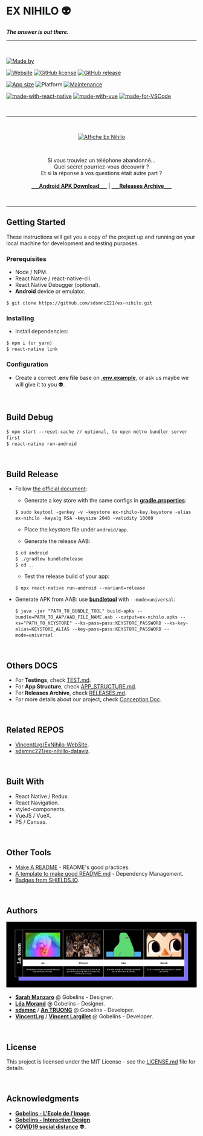 # EX NIHILO :alien:

_**The answer is out there.**_

---

<br>

[![Made by](https://img.shields.io/badge/Team-EX%20NIHILO%20%40%20Gobelins%20BDDI%202020-lightgrey)](./docs/team-ex-nihilo.gif)

[![Website](https://img.shields.io/badge/Website-up-green)](https://exnihilo.netlify.app) [![GitHub license](https://img.shields.io/badge/License-MIT-green)](./LICENSE) [![GitHub release](https://img.shields.io/badge/Release-v1.2.1.0-green)](./releases/RELEASES.MD)

[![App size](https://img.shields.io/badge/APK%20size-~55Mb-blue)](https://bit.ly/ex-nihilo-1-2-1-0) ![Platform](https://img.shields.io/badge/Platform-Android%20only!-red) [![Maintenance](https://img.shields.io/badge/Maintained%3F-maybe-yellow)](https://github.com/sdsmnc221/ex-nihilo/graphs/commit-activity)

[![made-with-react-native](https://img.shields.io/badge/Made%20with-React%20Native-blue)](https://reactnative.dev/) [![made-with-vue](https://img.shields.io/badge/Made%20with-Vue-informational)](https://vuejs.org/) [![made-for-VSCode](https://img.shields.io/badge/Made%20for-VSCode-blue)](https://code.visualstudio.com/)

<br>

---

<br>

<p align="center">
    <a href="https://exnihilo.netlify.app" target="__blank"><img src="./docs/exnihilo_affiche.jpg" alt="Affiche Ex Nihilo" height="720"/></a>
</p>

<br>

<p align="center">
    Si vous trouviez un téléphone abandonné...
    <br>
    Quel secret pourriez-vous découvrir ?
    <br>
    Et si la réponse à vos questions était autre part ?
    <br>
    <br>
    <a href="https://exnihilo.netlify.app" target="__blank"><b>___Android APK Download___</b></a>
    |
    <a href="./releases/RELEASES.MD" target="__blank"><b>___Releases Archive___</b></a>
</p>

<br>

---

## Getting Started

These instructions will get you a copy of the project up and running on your local machine for development and testing purposes.

### Prerequisites

- Node / NPM.
- React Native / react-native-cli.
- React Native Debugger (optional).
- **Android** device or emulator.

```
$ git clone https://github.com/sdsmnc221/ex-nihilo.git
```

### Installing

- Install dependencies:

```
$ npm i (or yarn)
$ react-native link
```

### Configuration

- Create a correct **.env file** base on [**.env.example**](./.env.example), or ask us maybe we will give it to you :alien:.

<br>

## Build Debug

```
$ npm start --reset-cache // optional, to open metro bundler server first
$ react-native run-android
```

<br>

## Build Release

- Follow [the official document](https://reactnative.dev/docs/signed-apk-android):

  - Generate a key store with the same configs in [**gradle.properties**](./android/gradle.properties):

  ```
  $ sudo keytool -genkey -v -keystore ex-nihilo-key.keystore -alias ex-nihilo -keyalg RSA -keysize 2048 -validity 10000
  ```

  - Place the keystore file under `android/app`.

  - Generate the release AAB:

  ```
  $ cd android
  $ ./gradlew bundleRelease
  $ cd ..
  ```

  - Test the release build of your app:

  ```
  $ npx react-native run-android --variant=release
  ```

- Generate APK from AAB: use [**bundletool**](https://developer.android.com/studio/command-line/bundletool) with `--mode=universal`:

  ```
  $ java -jar "PATH_TO_BUNDLE_TOOL" build-apks --bundle=PATH_TO_AAP/AAB_FILE_NAME.aab --output=ex-nihilo.apks --ks="PATH_TO_KEYSTORE" --ks-pass=pass:KEYSTORE_PASSWORD --ks-key-alias=KEYSTORE_ALIAS --key-pass=pass:KEYSTORE_PASSWORD --mode=universal
  ```

<br>

## Others DOCS

- For **Testings**, check [TEST.md](./TEST.md).
- For **App Structure**, check [APP_STRUCTURE.md](./APP_STRUCTURE.md).
- For **Releases Archive**, check [RELEASES.md](./releases/RELEASES.md).
- For more details about our project, check [Conception Doc](./docs/ex-nihilo-doc-conception.pdf).

<br>

## Related REPOS

- [VincentLrg/ExNihilo-WebSite](https://github.com/VincentLrg/ExNihilo-WebSite).
- [sdsmnc221/ex-nihillo-dataviz](https://github.com/sdsmnc221/ex-nihillo-dataviz).

<br>

## Built With

- React Native / Redux.
- React Navigation.
- styled-components.
- VueJS / VueX.
- P5 / Canvas.

<br>

## Other Tools

- [Make A README](https://www.makeareadme.com/) - README's good practices.
- [A template to make good README.md](https://gist.github.com/PurpleBooth/109311bb0361f32d87a2) - Dependency Management.
- [Badges from SHIELDS.IO](https://shields.io/).

<br>

## Authors

<p align="center">
    <img src="./docs/team-ex-nihilo.gif" alt="Team Ex Nihilo"/>
</p>

- [**Sarah Manzaro**](htts://) @ Gobelins - Designer.
- [**Léa Morand**](htts://) @ Gobelins - Designer.
- [**sdsmnc**](https://github.com/sdsmnc221) / [**An TRUONG**](https://antr.tech) @ Gobelins - Developer.
- [**VincentLrg**](https://github.com/VincentLrg) / [**Vincent Largillet**](https://www.vincentlargillet.fr/) @ Gobelins - Developer.

<br>

## License

This project is licensed under the MIT License - see the [LICENSE.md](LICENSE) file for details.

<br>

## Acknowledgments

- [**Gobelins - L'Ecole de l'Image**](https://www.gobelins.fr/).
- [**Gobelins - Interactive Design**](http://designinteractif.gobelins.fr/).
- [**COVID19 social distance**](https://dev.to/search?q=covid19) :alien:.
